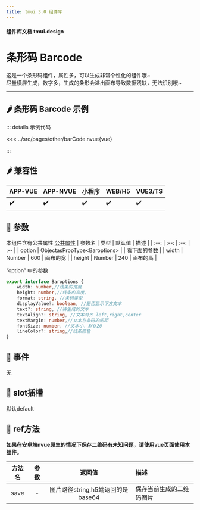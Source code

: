 ```yaml
---
title: tmui 3.0 组件库
---
```


<script setup>
import webview from '../components/mobileWebview.vue'
</script>

#### 组件库文档 tmui.design

# 条形码 Barcode

这是一个条形码组件，属性多，可以生成非常个性化的组件哦~<br>
尽量横屏生成，数字多，生成的条形会溢出画布导致数据残缺，无法识别哦~

---

## :hot_pepper: 条形码 Barcode 示例

<webview url="https://tmui.design/h5/#/pages/other/barCode"></webview>

::: details 示例代码

<<< ../src/pages/other/barCode.nvue{vue}

:::


## :hot_pepper: 兼容性

| APP-VUE | APP-NVUE | 小程序 | WEB/H5 | VUE3/TS |
| --- | --- | --- | --- | --- |
| :heavy_check_mark: | :heavy_check_mark: | :heavy_check_mark: | :heavy_check_mark: | :heavy_check_mark: |

## :seedling: 参数
本组件含有公共属性 [公共属性](/doc/spec/组件公共样式.md)
| 参数名 | 类型 | 默认值 | 描述 |
| :--: | :--: | :--: | :-- |
| option | ObjectasPropType\<Baroptions> |  | 看下面的参数 |
| width | Number | 600 | 画布的宽 |
| height | Number | 240 | 画布的高 |

“option” 中的参数
```ts
export interface Baroptions {
	width: number,//线条的宽度
	height: number,//线条的高度。
	format: string, //条码类型
	displayValue?: boolean, //是否显示下方文本
	text?: string, //待生成的文本
	textAlign?: string, //文本对齐 left,right,center
	textMargin: number,//文本与条码的间距
	fontSize: number, //文本小，默认20
	lineColor?: string,//线条颜色
}
```
## :rose: 事件
无


## :corn: slot插槽
默认default

## :green_salad: ref方法

**如果在安卓端nvue原生的情况下保存二维码有未知问题，请使用vue页面使用本组件。**

| 方法名 | 参数 | 返回值 | 描述 |
| :--: | :--: | :--: | :-- |
| save<Badge type="danger" text="v3.0.63+" vertical="middle" /> | - | 图片路径string,h5端返回的是base64 | 保存当前生成的二维码图片 |
